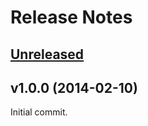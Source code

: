 # Release Notes

## [Unreleased](https://github.com/laravel/envoy/compare/v1.6.1...1.x)


## v1.0.0 (2014-02-10)

Initial commit.
